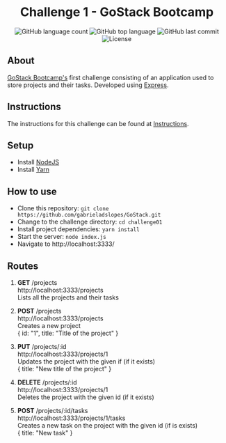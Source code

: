 <h1 align="center">Challenge 1 - GoStack Bootcamp</h1>

<p align="center">
  <img alt="GitHub language count" src="https://img.shields.io/github/languages/count/gabrieladslopes/GoStack?color=%2304D361">
  <img alt="GitHub top language" src="https://img.shields.io/github/languages/top/gabrieladslopes/GoStack">
  <img alt="GitHub last commit" src="https://img.shields.io/github/last-commit/gabrieladslopes/GoStack">
  <img alt="License" src="https://img.shields.io/badge/license-MIT-%2304D361">
</p>

## About

[GoStack Bootcamp's](https://rocketseat.com.br/gostack) first challenge consisting of an application used to store projects and their tasks. Developed using [Express](https://expressjs.com/).

## Instructions

The instructions for this challenge can be found at [Instructions](https://github.com/gabrieladslopes/GoStack/blob/master/challenge01/ChallengeInstructions.md).

## Setup

* Install [NodeJS](https://nodejs.org/en/)
* Install [Yarn](https://yarnpkg.com/)

## How to use

* Clone this repository:
`git clone https://github.com/gabrieladslopes/GoStack.git`
* Change to the challenge directory:
`cd challenge01`
* Install project dependencies:
`yarn install`
* Start the server:
`node index.js`
* Navigate to http://localhost:3333/

## Routes

1. __GET__ /projects </br>http://localhost:3333/projects </br>Lists all the projects and their tasks

2. __POST__ /projects </br>http://localhost:3333/projects<br/>Creates a new project </br>{ id: "1", title: "Title of the project" }

3. __PUT__ /projects/:id </br>http://localhost:3333/projects/1</br>Updates the project with the given if (if it exists) </br>{ title: "New title of the project" }

4. __DELETE__ /projects/:id </br>http://localhost:3333/projects/1</br>Deletes the project with the given id (if it exists)

5. __POST__ /projects/:id/tasks </br>http://localhost:3333/projects/1/tasks</br>Creates a new task on the project with the given id (if is exists)</br>{ title: "New task" }